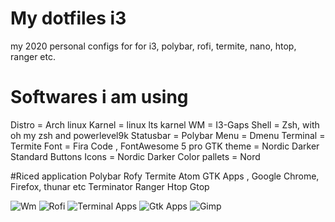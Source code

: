 # My dotfiles i3
my 2020 personal configs for for i3, polybar, rofi, termite, nano, htop, ranger etc.

# Softwares i am using
Distro = Arch linux
Karnel = linux lts karnel
WM = I3-Gaps
Shell = Zsh, with oh my zsh and powerlevel9k
Statusbar = Polybar
Menu = Dmenu
Terminal = Termite
Font = Fira Code , FontAwesome 5 pro
GTK theme = Nordic Darker Standard Buttons
Icons = Nordic Darker
Color pallets = Nord

#Riced application
Polybar
Rofy
Termite
Atom
GTK Apps , Google Chrome, Firefox, thunar etc
Terminator
Ranger
Htop
Gtop

![Wm](https://1.bp.blogspot.com/-XiEKB8u73Mw/XhHIEzW0hKI/AAAAAAAAFMk/0mPzIVClxbgdMnHbnSYD0PsZ4MldqO9YgCEwYBhgL/s1600/2020-01-05-1578221885-screenshot.png)
![Rofi](https://1.bp.blogspot.com/-qlAbhBwvZcs/XhHIFn79HNI/AAAAAAAAFMo/rqFGAVZzPX471NmdQ5URruSjXWcAZUA_QCEwYBhgL/s640/Screenshot%2Bfrom%2B2020-01-05%2B16.15.05.png)
![Terminal Apps](https://1.bp.blogspot.com/-NYGSzE24gyM/XhHIErrcIcI/AAAAAAAAFMc/9rD-Efq4HGU6EB4QTeGGNMGdLg3q2UpjACEwYBhgL/s1600/2020-01-05-1578222006-screenshot.png)
![Gtk Apps](https://1.bp.blogspot.com/-bRtNWrmo8xE/XhHIWci3-wI/AAAAAAAAFM8/o22K4zqs05YrsSu_VoyIehVVD9z0vjOQwCEwYBhgL/s640/2020-01-05-1578223669-screenshot.png)
![Gimp](https://1.bp.blogspot.com/-qM0B3PZDpoE/XhHIHe-Bw0I/AAAAAAAAFMs/7QSeHaSB8OM3v2qzkAvXOIzo8uBh0vpcwCEwYBhgL/s640/2020-01-05-1578222211-screenshot.png)
